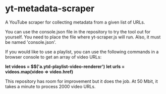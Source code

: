 # yt-metadata-scraper
A YouTube scraper for collecting metadata from a given list of URLs.

You can use the console.json file in the repository to try the tool out for yourself. You need to place the file where yt-scraper.js will run.
Also, it must be named 'console.json'.

If you would like to use a playlist, you can use the following commands in a browser console to get an array of video URLs:

**let videos = $$('a.ytd-playlist-video-renderer')**
**let urls = videos.map(video => video.href)**

This repository has room for improvement but it does the job. At 50 Mbit, it takes a minute to process 2000 video URLs.
